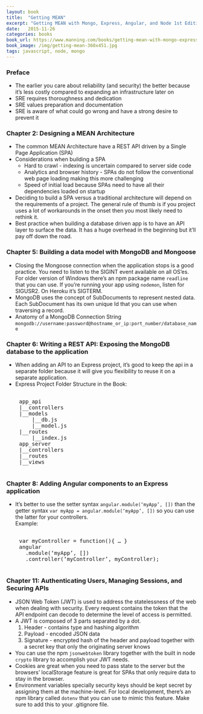 ```yaml
---
layout: book
title:  "Getting MEAN"
excerpt: "Getting MEAN with Mongo, Express, Angular, and Node 1st Edition"
date:   2015-11-26
categories: books
book_url: https://www.manning.com/books/getting-mean-with-mongo-express-angular-and-node
book_image: /img/getting-mean-360x451.jpg
tags: javascript, node, mongo
---
```


### Preface
* The earlier you care about reliability (and security) the better because it’s less costly compared to expanding an infrastructure later on
* SRE requires thoroughness and dedication
* SRE values preparation and documentation
* SRE is aware of what could go wrong and have a strong desire to prevent it
<p></p>


### Chapter 2:  Designing a MEAN Architecture
* The common MEAN Architecture have a REST API driven by a Single Page Application (SPA)
* Considerations when building a SPA
    -  Hard to crawl - indexing is uncertain compared to server side code
    -  Analytics and browser history - SPAs do not follow the conventional web page loading making this more challenging
    -  Speed of initial load because SPAs need to have all their dependencies loaded on startup
* Deciding to build a SPA versus a traditional architecture will depend on the requirements of a project. The general rule of thumb is if you project uses a lot of workarounds in the onset then you most likely need to rethink it. 
* Best practice when building a database driven app is to have an API layer to surface the data.  It has a huge overhead in the beginning but it’ll pay off down the road.
<p></p>

### Chapter 5:  Building a data model with MongoDB and Mongoose
* Closing the Mongoose connection when the application stops is a good practice.  You need to listen to the SIGINT event available on all OS’es.  For older version of Windows there’s an npm package name `readline` that you can use.  If you’re running your app using `nodemon`, listen for SIGUSR2.  On Heroku it’s SIGTERM.
* MongoDB uses the concept of SubDocuments to represent nested data.  Each SubDocument has its own unique Id that you can use when traversing a record.
* Anatomy of a MongoDB Connection String  
`mongodb://username:password@hostname_or_ip:port_number/database_name`
<p></p>

### Chapter 6:  Writing a REST API: Exposing the MongoDB database to the application
* When adding an API to an Express project, it’s good to keep the api in a separate folder because it will give you flexibility to reuse it on a separate application.
* Express Project Folder Structure in the Book:  
<pre>

    app_api  
    |__controllers  
    |__models  
        |__db.js  
        |__model.js  
    |__routes  
        |__index.js  
    app_server  
    |__controllers  
    |__routes  
    |__views
      
</pre>
<p></p>

### Chapter 8:  Adding Angular components to an Express application
* It’s better to use the setter syntax `angular.module(‘myApp’, [])` than the getter syntax `var myApp = angular.module(‘myApp’, [])` so you can use the latter for your controllers.  
Example:   
<pre>
      
    var myController = function(){ … }  
    angular  
      .module(‘myApp’, [])  
      .controller(‘myController’, myController);

</pre>
<p></p>

### Chapter 11:  Authenticating Users, Managing Sessions, and Securing APIs
* JSON Web Token (JWT) is used to address the statelessness of the web when dealing with security.  Every request contains the token that the API endpoint can decode to determine the level of access is permitted.
* A JWT is composed of 3 parts separated by a dot.
    1.  Header - contains type and hashing algorithm
    2.  Payload - encoded JSON data
    3.  Signature - encrypted hash of the header and payload together with a secret key that only the originating server knows
* You can use the npm `jsonwebtoken` library together with the built in node `crypto` library to accomplish your JWT needs.
* Cookies are great when you need to pass state to the server but the browsers’ localStorage feature is great for SPAs that only require data to stay in the browser.
* Environment variables specially security keys should be kept secret by assigning them at the machine-level.  For local development, there’s an npm library called `dotenv` that you can use to mimic this feature.  Make sure to add this to your .gitignore file.